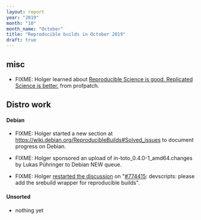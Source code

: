 ```yaml
---
layout: report
year: "2019"
month: "10"
month_name: "October"
title: "Reproducible builds in October 2019"
draft: true
---
```


## misc

* FIXME: Holger learned about [Reproducible Science is good. Replicated Science is better.](https://rescience.github.io/) from profpatch.

## Distro work

#### Debian

* FIXME: Holger started a new section at https://wiki.debian.org/ReproducibleBuilds#Solved_issues to document progress on Debian.

* FIXME: Holger sponsored an upload of in-toto_0.4.0-1_amd64.changes by Lukas Pühringer to Debian NEW queue.

* FIXME: Holger [restarted the discussion](https://bugs.debian.org/cgi-bin/bugreport.cgi?bug=774415#270) on "[#774415](https://bugs.debian.org/cgi-bin/bugreport.cgi?bug=774415): devscripts: please add the srebuild wrapper for reproducible builds".

#### Unsorted

* nothing yet
